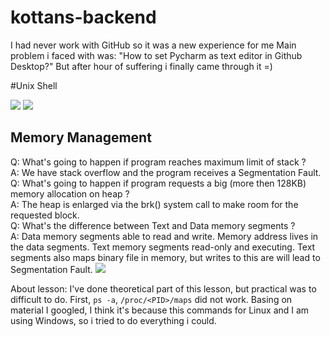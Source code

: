 # kottans-backend
 I had never work with GitHub so it was a new experience for me
 Main problem i faced with was: "How to set Pycharm as text editor in Github Desktop?"
 But after hour of suffering i finally came through it =)

#Unix Shell

<img src="https://camo.githubusercontent.com/d15521ce009a66b0edf648bc51b0c7795da56b4d/68747470733a2f2f73756e392d32312e757365726170692e636f6d2f633835303532382f763835303532383331382f3162383832382f4337762d567a526753754d2e6a7067">
<img src="https://sun9-54.userapi.com/c850728/v850728320/1de760/ubtl884FJ-0.jpg">

## Memory Management

Q: What's going to happen if program reaches maximum limit of stack ?  
A: We have stack overflow and the program receives a Segmentation Fault.  
Q: What's going to happen if program requests a big (more then 128KB) memory allocation on heap ?  
A: The heap is enlarged via the brk() system call to make room for the requested block.  
Q: What's the difference between Text and Data memory segments ?  
A: Data memory segments able to read and write.
Memory address lives in the data segments.
Text memory segments read-only and executing.
Text segments also maps binary file in memory, but writes to this are will lead to Segmentation Fault.
<img src="https://sun9-60.userapi.com/c854028/v854028086/1210d8/xay7XqUytB4.jpg">

About lesson: I've done theoretical part of this lesson, but practical was to difficult to do.
First, `ps -a`, `/proc/<PID>/maps` did not work. Basing on material I googled,
I think it's because this commands for Linux and I am using Windows, so i tried to do everything i could.

